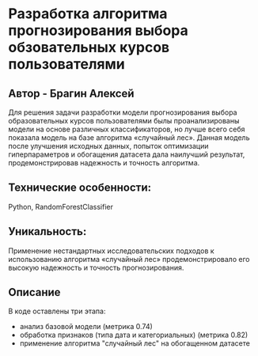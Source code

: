 # Разработка алгоритма прогнозирования выбора обзовательных курсов пользователями

## Автор - Брагин Алексей

Для решения задачи разработки модели прогнозирования выбора образовательных курсов пользователями былы проанализированы модели на основе различных классификаторов, но лучше всего себя показала модель на базе алгоритма «случайный лес». Данная модель после улучшения исходных данных, попыток оптимизации гиперпараметров и обогащения датасета дала наилучший результат, продемонстрировав надежность и точность алгоритма.

## Технические особенности:

Python, RandomForestClassifier

## Уникальность:

Применение нестандартных исследовательских подходов к использованию алгоритма «случайный лес» продемонстрировало его высокую надежность и точность прогнозирования.

## Описание

В коде оставлены три этапа:
- анализ базовой модели (метрика 0.74)
- обработка признаков (типа дата и категориальных) (метрика 0.82)
- применение алгоритма "случайный лес" на обогащенном датасете
